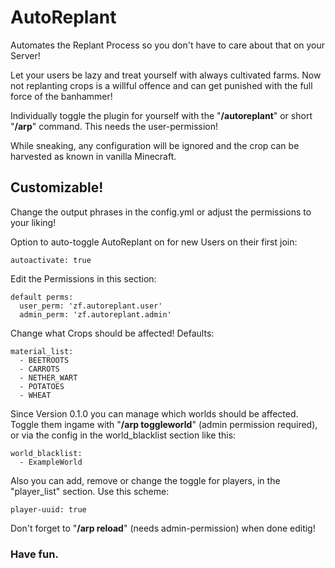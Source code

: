 # AutoReplant
Automates the Replant Process so you don't have to care about that on your Server!

Let your users be lazy and treat yourself with always cultivated farms. Now not replanting crops is a willful offence and can get punished with the full force of the banhammer!

Individually toggle the plugin for yourself with the "**/autoreplant**" or short "**/arp**" command. This needs the user-permission!

While sneaking, any configuration will be ignored and the crop can be harvested as known in vanilla Minecraft.

## Customizable!
Change the output phrases in the config.yml or adjust the permissions to your liking!

Option to auto-toggle AutoReplant on for new Users on their first join:

`autoactivate: true`

Edit the Permissions in this section:
```
default perms:
  user_perm: 'zf.autoreplant.user'
  admin_perm: 'zf.autoreplant.admin'
```

Change what Crops should be affected! Defaults:
```
material_list:
  - BEETROOTS
  - CARROTS
  - NETHER_WART
  - POTATOES
  - WHEAT
```

Since Version 0.1.0 you can manage which worlds should be affected. Toggle them ingame with "**/arp toggleworld**" (admin permission required), or via the config in the world_blacklist section like this:
```
world_blacklist:
  - ExampleWorld
```
Also you can add, remove or change the toggle for players, in the "player_list" section. Use this scheme:

`player-uuid: true`


Don't forget to "**/arp reload**" (needs admin-permission) when done editig!
### Have fun.
